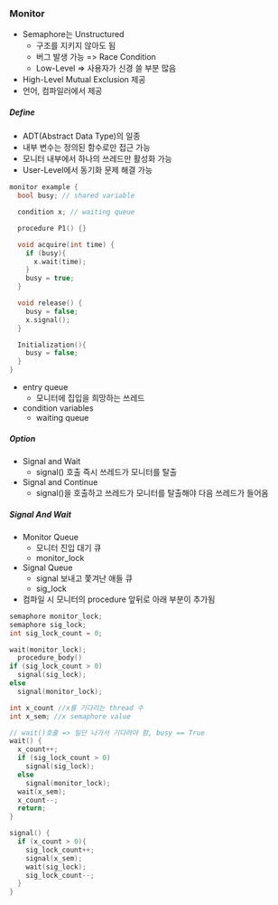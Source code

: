 ### Monitor

- Semaphore는 Unstructured
  - 구조를 지키지 않아도 됨
  - 버그 발생 가능 => Race Condition
  - Low-Level => 사용자가 신경 쓸 부분 많음
- High-Level Mutual Exclusion 제공
- 언어, 컴파일러에서 제공

##### Define

- ADT(Abstract Data Type)의 일종
- 내부 변수는 정의된 함수로만 접근 가능
- 모니터 내부에서 하나의 쓰레드만 활성화 가능
- User-Level에서 동기화 문제 해결 가능

```c++
monitor example {
  bool busy; // shared variable

  condition x; // waiting queue

  procedure P1() {}

  void acquire(int time) {
    if (busy){
      x.wait(time);
    }
    busy = true;
  }

  void release() {
    busy = false;
    x.signal();
  }

  Initialization(){
    busy = false;
  }
}
```

- entry queue
  - 모니터에 집입을 희망하는 쓰레드
- condition variables
  - waiting queue

##### Option

- Signal and Wait
  - signal() 호출 즉시 쓰레드가 모니터를 탈출
- Signal and Continue
  - signal()을 호출하고 쓰레드가 모니터를 탈출해야 다음 쓰레드가 들어옴

##### Signal And Wait

- Monitor Queue
  - 모니터 진입 대기 큐
  - monitor_lock
- Signal Queue
  - signal 보내고 쫓겨난 애들 큐
  - sig_lock
- 컴파일 시 모니터의 procedure 앞뒤로 아래 부분이 추가됨

```c++
semaphore monitor_lock;
semaphore sig_lock;
int sig_lock_count = 0;

wait(monitor_lock);
  procedure_body()
if (sig_lock_count > 0)
  signal(sig_lock);
else
  signal(monitor_lock);
```

```c++
int x_count //x를 기다리는 thread 수
int x_sem; //x semaphore value

// wait()호출 => 일단 나가서 기다려야 함, busy == True
wait() {
  x_count++;
  if (sig_lock_count > 0)
    signal(sig_lock);
  else
    signal(monitor_lock);
  wait(x_sem);
  x_count--;
  return;
}

signal() {
  if (x_count > 0){
    sig_lock_count++;
    signal(x_sem);
    wait(sig_lock);
    sig_lock_count--;
  }
}
```
